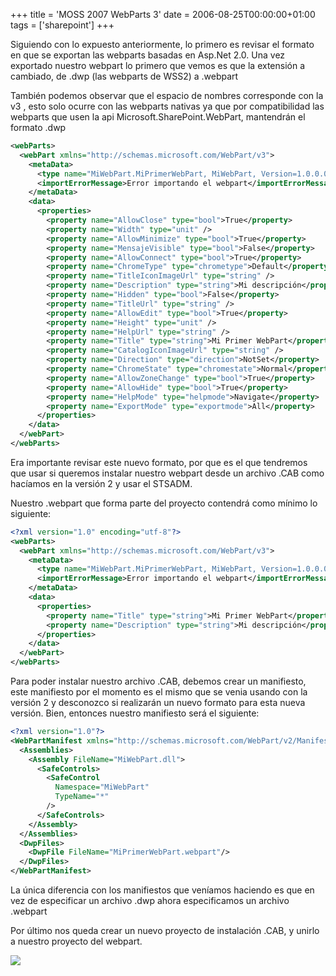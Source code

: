 +++
title = 'MOSS 2007 WebParts 3'
date = 2006-08-25T00:00:00+01:00
tags = ['sharepoint']
+++

Siguiendo con lo expuesto anteriormente, lo primero es revisar el formato en que se exportan las webparts basadas en Asp.Net 2.0. Una vez exportado nuestro webpart lo primero que vemos es que la extensión a cambiado, de .dwp (las webparts de WSS2) a .webpart


También podemos observar que el espacio de nombres corresponde con la v3 <webPart xmlns="http://schemas.microsoft.com/WebPart/v3">, esto solo ocurre con las webparts nativas ya que por compatibilidad las webparts que usen la api Microsoft.SharePoint.WebPart, mantendrán el formato .dwp

```xml	
<webParts>
  <webPart xmlns="http://schemas.microsoft.com/WebPart/v3">
    <metaData>
      <type name="MiWebPart.MiPrimerWebPart, MiWebPart, Version=1.0.0.0, Culture=neutral, PublicKeyToken=d196fc71b3d34a48" />
      <importErrorMessage>Error importando el webpart</importErrorMessage>
    </metaData>
    <data>
      <properties>
        <property name="AllowClose" type="bool">True</property>
        <property name="Width" type="unit" />
        <property name="AllowMinimize" type="bool">True</property>
        <property name="MensajeVisible" type="bool">False</property>
        <property name="AllowConnect" type="bool">True</property>
        <property name="ChromeType" type="chrometype">Default</property>
        <property name="TitleIconImageUrl" type="string" />
        <property name="Description" type="string">Mi descripción</property>
        <property name="Hidden" type="bool">False</property>
        <property name="TitleUrl" type="string" />
        <property name="AllowEdit" type="bool">True</property>
        <property name="Height" type="unit" />
        <property name="HelpUrl" type="string" />
        <property name="Title" type="string">Mi Primer WebPart</property>
        <property name="CatalogIconImageUrl" type="string" />
        <property name="Direction" type="direction">NotSet</property>
        <property name="ChromeState" type="chromestate">Normal</property>
        <property name="AllowZoneChange" type="bool">True</property>
        <property name="AllowHide" type="bool">True</property>
        <property name="HelpMode" type="helpmode">Navigate</property>
        <property name="ExportMode" type="exportmode">All</property>
      </properties>
    </data>
  </webPart>
</webParts>
```
 
Era importante revisar este nuevo formato, por que es el que tendremos que usar si queremos instalar nuestro webpart desde un archivo .CAB como hacíamos en la versión 2 y usar el STSADM. 

Nuestro .webpart que forma parte del proyecto contendrá como mínimo lo siguiente:

```xml	
<?xml version="1.0" encoding="utf-8"?>
<webParts>
  <webPart xmlns="http://schemas.microsoft.com/WebPart/v3">
    <metaData>
      <type name="MiWebPart.MiPrimerWebPart, MiWebPart, Version=1.0.0.0, Culture=neutral, PublicKeyToken=d196fc71b3d34a48" />
      <importErrorMessage>Error importando el webpart</importErrorMessage>
    </metaData>
    <data>
      <properties>
        <property name="Title" type="string">Mi Primer WebPart</property>
        <property name="Description" type="string">Mi descripción</property>
      </properties>
    </data>
  </webPart>
</webParts>
```
 


Para poder instalar nuestro archivo .CAB, debemos crear un manifiesto, este manifiesto por el momento es el mismo que se venia usando con la versión 2 y desconozco si realizarán un nuevo formato para esta nueva versión. Bien, entonces nuestro manifiesto será el siguiente:

```xml
<?xml version="1.0"?>
<WebPartManifest xmlns="http://schemas.microsoft.com/WebPart/v2/Manifest">
  <Assemblies>
    <Assembly FileName="MiWebPart.dll">     
      <SafeControls>
        <SafeControl
          Namespace="MiWebPart"
          TypeName="*"
        />
      </SafeControls>
    </Assembly>
  </Assemblies>
  <DwpFiles>
    <DwpFile FileName="MiPrimerWebPart.webpart"/>
  </DwpFiles>
</WebPartManifest>
```

La única diferencia con los manifiestos que veníamos haciendo es que en vez de especificar un archivo .dwp ahora especificamos un archivo .webpart

Por último nos queda crear un nuevo proyecto de instalación .CAB, y unirlo a nuestro proyecto del webpart.

![](/images/Sharepoint/moss2007wp6.gif)
